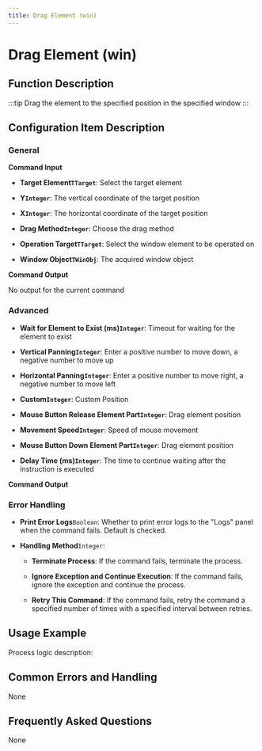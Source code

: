 ```yaml
---
title: Drag Element (win)
---
```


# Drag Element (win)

## Function Description

:::tip 
Drag the element to the specified position in the specified window
:::

## Configuration Item Description

### General

**Command Input**

- **Target Element`TTarget`**: Select the target element

- **Y`Integer`**: The vertical coordinate of the target position

- **X`Integer`**: The horizontal coordinate of the target position

- **Drag Method`Integer`**: Choose the drag method

- **Operation Target`TTarget`**: Select the window element to be operated on

- **Window Object`TWinObj`**: The acquired window object


**Command Output**

No output for the current command

### Advanced

- **Wait for Element to Exist (ms)`Integer`**: Timeout for waiting for the element to exist

- **Vertical Panning`Integer`**: Enter a positive number to move down, a negative number to move up

- **Horizontal Panning`Integer`**: Enter a positive number to move right, a negative number to move left

- **Custom`Integer`**: Custom Position

- **Mouse Button Release Element Part`Integer`**: Drag element position

- **Movement Speed`Integer`**: Speed of mouse movement

- **Mouse Button Down Element Part`Integer`**: Drag element position

- **Delay Time (ms)`Integer`**: The time to continue waiting after the instruction is executed


**Command Output**

### Error Handling

- **Print Error Logs**`Boolean`: Whether to print error logs to the "Logs" panel when the command fails. Default is checked. 

- **Handling Method**`Integer`:

    - **Terminate Process**: If the command fails, terminate the process.

    - **Ignore Exception and Continue Execution**: If the command fails, ignore the exception and continue the process.

    - **Retry This Command**: If the command fails, retry the command a specified number of times with a specified interval between retries.

## Usage Example

Process logic description:

## Common Errors and Handling

None

## Frequently Asked Questions

None

